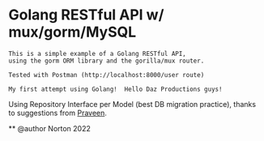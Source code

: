 # Golang RESTful API w/ mux/gorm/MySQL

```
This is a simple example of a Golang RESTful API,
using the gorm ORM library and the gorilla/mux router.

Tested with Postman (http://localhost:8000/user route)

My first attempt using Golang!  Hello Daz Productions guys!
```
Using Repository Interface per Model (best DB migration practice),
thanks to suggestions from [Praveen](https://techinscribed.com/different-approaches-to-pass-database-connection-into-controllers-in-golang/).

** @author Norton 2022